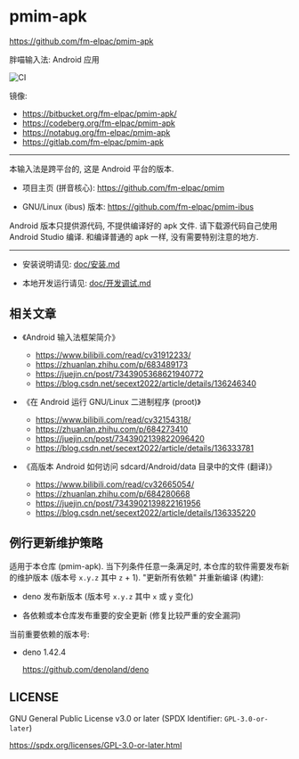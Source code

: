 # pmim-apk

<https://github.com/fm-elpac/pmim-apk>

胖喵输入法: Android 应用

![CI](https://github.com/fm-elpac/pmim-apk/actions/workflows/ci.yml/badge.svg)

镜像:

- <https://bitbucket.org/fm-elpac/pmim-apk/>
- <https://codeberg.org/fm-elpac/pmim-apk>
- <https://notabug.org/fm-elpac/pmim-apk>
- <https://gitlab.com/fm-elpac/pmim-apk>

---

本输入法是跨平台的, 这是 Android 平台的版本.

- 项目主页 (拼音核心): <https://github.com/fm-elpac/pmim>

- GNU/Linux (ibus) 版本: <https://github.com/fm-elpac/pmim-ibus>

Android 版本只提供源代码, 不提供编译好的 apk 文件. 请下载源代码自己使用 Android
Studio 编译. 和编译普通的 apk 一样, 没有需要特别注意的地方.

---

- 安装说明请见: [doc/安装.md](./doc/安装.md)

- 本地开发运行请见: [doc/开发调试.md](./doc/开发调试.md)

## 相关文章

- 《Android 输入法框架简介》
  - <https://www.bilibili.com/read/cv31912233/>
  - <https://zhuanlan.zhihu.com/p/683489173>
  - <https://juejin.cn/post/7343905368621940772>
  - <https://blog.csdn.net/secext2022/article/details/136246340>

- 《在 Android 运行 GNU/Linux 二进制程序 (proot)》
  - <https://www.bilibili.com/read/cv32154318/>
  - <https://zhuanlan.zhihu.com/p/684273410>
  - <https://juejin.cn/post/7343902139822096420>
  - <https://blog.csdn.net/secext2022/article/details/136333781>

- 《高版本 Android 如何访问 sdcard/Android/data 目录中的文件 (翻译)》
  - <https://www.bilibili.com/read/cv32665054/>
  - <https://zhuanlan.zhihu.com/p/684280668>
  - <https://juejin.cn/post/7343902139822161956>
  - <https://blog.csdn.net/secext2022/article/details/136335220>

## 例行更新维护策略

适用于本仓库 (pmim-apk). 当下列条件任意一条满足时,
本仓库的软件需要发布新的维护版本 (版本号 `x.y.z` 其中 `z` + 1). "更新所有依赖"
并重新编译 (构建):

- deno 发布新版本 (版本号 `x.y.z` 其中 `x` 或 `y` 变化)

- 各依赖或本仓库发布重要的安全更新 (修复比较严重的安全漏洞)

当前重要依赖的版本号:

- deno 1.42.4

  <https://github.com/denoland/deno>

## LICENSE

GNU General Public License v3.0 or later (SPDX Identifier: `GPL-3.0-or-later`)

<https://spdx.org/licenses/GPL-3.0-or-later.html>
